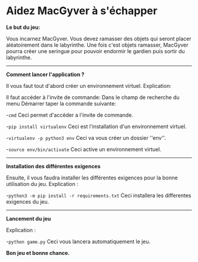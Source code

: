 # Aidez MacGyver à s'échapper

**Le but du jeu:**
 
Vous incarnez MacGyver. Vous devez ramasser des objets qui seront placer aléatoirement dans le labyrinthe. 
Une fois c'est objets ramasser, MacGyver pourra créer une seringue pour pouvoir endormir le gardien puis sortir 
du labyrinthe.

-----------------

**Comment lancer l'application ?**

Il vous faut tout d'abord créer un environnement virtuel.
Explication:

Il faut accéder à l'invite de commande:
Dans le champ de recherche du menu Démarrer taper la commande suivante:

-`cmd`
Ceci permet d'accéder a l'invite de commande.

-`pip install virtualenv`
Ceci est l'installation d'un environnement virtuel.

-`virtualenv -p python3 env`
Ceci va vous créer un dossier ''env''.

-`source env/bin/activate`
Ceci active un environnement virtuel.

-----------------

**Installation des différentes exigences**


Ensuite, il vous faudra installer les différentes exigences pour la bonne utilisation du jeu.
Explication :

-`python3 -m pip install -r requirements.txt`
Ceci installera les differentes exigences du jeu.

-----------------

**Lancement du jeu**


Explication :

-`python game.py`
Ceci vous lancera automatiquement le jeu.


**Bon jeu et bonne chance.**

